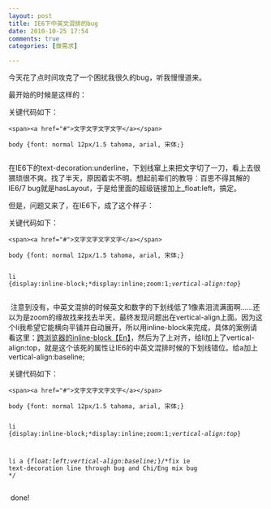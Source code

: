 ```yaml
---
layout: post
title: IE6下中英文混排的bug
date: 2010-10-25 17:54
comments: true
categories: [做需求]

---
```


今天花了点时间攻克了一个困扰我很久的bug，听我慢慢道来。

最开始的时候是这样的：

关键代码如下：
<pre><code>&lt;span&gt;&lt;a href="#"&gt;文字文字文字文字&lt;/a&gt;&lt;/span&gt;</code></pre><pre><code>body {font: normal 12px/1.5 tahoma, arial, 宋体;}</code></pre><img class="aligncenter size-full wp-image-355" title="1" src="http://yuguo.us/files/2010/10/1.png" alt="" />
在IE6下的text-decoration:underline，下划线窜上来把文字切了一刀，看上去很猥琐很不爽。找了半天，原因着实不明。想起前辈们的教导：百思不得其解的IE6/7 bug就是hasLayout，于是给里面的超级链接加上_float:left，搞定。

但是，问题又来了，在IE6下，成了这个样子：

关键代码如下：
<pre><code>&lt;span&gt;&lt;a href="#"&gt;文字文字文字文字&lt;/a&gt;&lt;/span&gt;</code></pre><pre><code>body {font: normal 12px/1.5 tahoma, arial, 宋体;}

li {display:inline-block;*display:inline;zoom:1;<em>vertical-align:top</em>}</code></pre><img class="aligncenter size-full wp-image-355" title="2" src="http://yuguo.us/files/2010/10/2.png" alt="" />
注意到没有，中英文混排的时候英文和数字的下划线低了1像素泪流满面啊……还以为是zoom的缘故找来找去半天，最终发现问题出在vertical-align上面。因为这个li我希望它能横向平铺并自动展开，所以用inline-block来完成，具体的案例请看这里：<a href="http://blog.mozilla.com/webdev/2009/02/20/cross-browser-inline-block/">跨浏览器的inline-block【En】</a>，然后为了上对齐，给li加上了vertical-align:top，就是这个该死的属性让IE6的中英文混排时候的下划线错位。给a加上vertical-align:baseline;

关键代码如下：
<pre><code>&lt;span&gt;&lt;a href="#"&gt;文字文字文字文字&lt;/a&gt;&lt;/span&gt;</code></pre><pre><code>body {font: normal 12px/1.5 tahoma, arial, 宋体;}

li {display:inline-block;*display:inline;zoom:1;<em>vertical-align:top</em>}

li a {_float:left;_<em>vertical-align:baseline;</em>}/*fix ie text-decoration line through bug and Chi/Eng mix bug */</code></pre><img class="aligncenter size-full wp-image-355" title="3" src="http://yuguo.us/files/2010/10/3.png" alt="" />
done!

